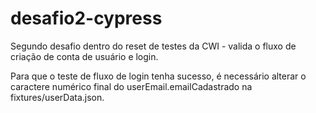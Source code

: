 # desafio2-cypress
Segundo desafio dentro do reset de testes da CWI - valida o fluxo de criação de conta de usuário e login.

Para que o teste de fluxo de login tenha sucesso, é necessário alterar o caractere numérico final do userEmail.emailCadastrado na fixtures/userData.json.